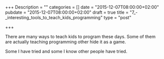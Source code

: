 +++
Description = ""
categories = []
date = "2015-12-07T08:00:00+02:00"
pubdate = "2015-12-07T08:00:00+02:00"
draft = true
title = "7_-_interesting_tools_to_teach_kids_programming"
type = "post"

+++

There are many ways to teach kids to program these days.
Some of them are actually teaching programming other hide it as a game.
<!--more-->

Some I have tried and some I know other people have tried.